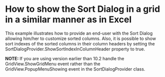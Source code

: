 # How to show the Sort Dialog in a grid in a similar manner as in Excel


<p>This example illustrates how to provide an end-user with the Sort Dialog allowing him/her to customize  sorted columns. Also, it is possible to show sort indexes of the sorted columns in their column headers by setting the SortDialogProvider.ShowSortIndexInColumnHeader property to true. </p><p><strong>NOTE: </strong>If you are using version earlier than 10.2 handle the GridView.ShowGridMenu event rather than the  GridView.PopupMenuShowing event in the SortDialogProvider class. </p>

<br/>


